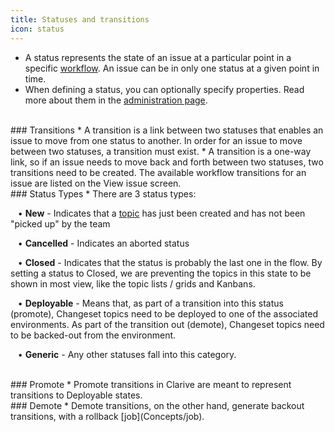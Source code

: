 ```yaml
---
title: Statuses and transitions
icon: status
---
```

* A status represents the state of an issue at a particular point in a specific [workflow](Concepts/workflow). An issue can be in only one status at a given point in time.
* When defining a status, you can optionally specify properties. Read more about them in the [administration page](Administration/status). 

<br />
### Transitions
* A transition is a link between two statuses that enables an issue to move from one status to another. In order for an issue to move between two statuses, a transition must exist.
* A transition is a one-way link, so if an issue needs to move back and forth between two statuses, two transitions need to be created. The available workflow transitions for an issue are listed on the View issue screen.

<br />
### Status Types
* There are 3 status types: <br />

&nbsp; &nbsp;• **New** - Indicates that a [topic](Concepts/topic) has just been created and has not been "picked up" by the team <br />

&nbsp; &nbsp;• **Cancelled** - Indicates an aborted status <br />

&nbsp; &nbsp;• **Closed** - Indicates that the status is probably the last one in the flow. By setting a status to Closed, we are preventing the topics in this state to be shown in most view, like the topic lists / grids and Kanbans. <br />

&nbsp; &nbsp;• **Deployable** - Means that, as part of a transition into this status (promote), Changeset topics need to be deployed to one of the associated environments. As part of the transition out (demote), Changeset topics need to be backed-out from the environment. <br />

&nbsp; &nbsp;• **Generic** - Any other statuses fall into this category.

<br />
### Promote
* Promote transitions in Clarive are meant to represent transitions to Deployable states.

<br />
### Demote
* Demote transitions, on the other hand, generate backout transitions, with a rollback [job](Concepts/job).
